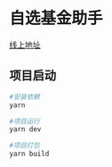 # 自选基金助手

[线上地址](http://120.26.91.101:8081/)

## 项目启动
``` bash
#安装依赖
yarn 

#项目运行
yarn dev

#项目打包
yarn build

```
